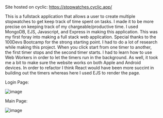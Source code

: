 Site hosted on cyclic:
https://stopwatches.cyclic.app/


This is a fullstack application that allows a user to create multiple stopwatches to get keep track of time spent on tasks. I made it to be more precise on keeping track of my chargeable/productive time. I used MongoDB, EJS, Javascript, and Express in making this application. This was my first foray into making a full stack web application. Special thanks to the 100Devs Bootcamp for the strong starting point. I had to do a lot of research while making this project. When you click start from one timer to another, the first timer stops and the second timer starts. I had to learn how to use Web Workers in order to let the timers run in the background. As well, it took me a bit to make sure the website works on both Apple and Android devices. In order to refactor I think React would have been more succint in building out the timers whereas here I used EJS to render the page.

Login Page:

![image](https://github.com/Tejasvshetty/Stopwatch/assets/78327281/698c78cf-84d9-4929-bcfa-188dae5abb23)

Main Page:

![image](https://github.com/Tejasvshetty/Stopwatch/assets/78327281/89e57bed-bf40-4681-9e32-f5d8e117b4e7)

